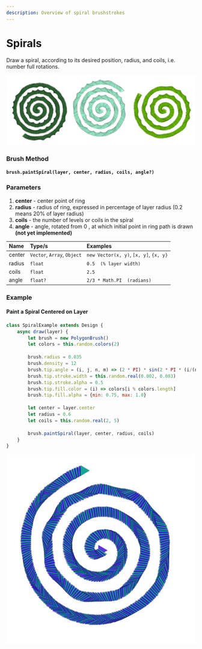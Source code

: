 ```yaml
---
description: Overview of spiral brushstrokes
---
```


# Spirals

Draw a spiral, according to its desired position, radius, and coils, i.e. number full rotations.

![](../../.gitbook/assets/776d02.png)

### Brush Method

**`brush.paintSpiral(layer, center, radius, coils, angle?)`**

### Parameters

1. **center** - center point of ring
2. **radius** - radius of ring, expressed in percentage of layer radius \(0.2 means 20% of layer radius\)
3. **coils** - the number of levels or coils in the spiral
4. **angle** - angle, rotated from 0 , at which initial point in ring path is drawn **\(not yet implemented\)**

| Name | Type/s | Examples |
| :--- | :--- | :--- |
| center | `Vector`, `Array`, `Object` | `new Vector(x, y)`, `[x, y]`, `{x, y}` |
| radius | `float` | `0.5  (% layer width)` |
| coils | `float` | `2.5` |
| angle | `float?` | `2/3 * Math.PI  (radians)` |

### Example

#### Paint a Spiral Centered on Layer

```javascript
class SpiralExample extends Design {
    async draw(layer) {
        let brush = new PolygonBrush()
        let colors = this.random.colors(2)
        
        brush.radius = 0.035
        brush.density = 12
        brush.tip.angle = (i, j, n, m) => (2 * PI) * sin(2 * PI * (i/(n-1)))
        brush.tip.stroke.width = this.random.real(0.002, 0.003)
        brush.tip.stroke.alpha = 0.5
        brush.tip.fill.color = (i) => colors[i % colors.length]
        brush.tip.fill.alpha = {min: 0.75, max: 1.0}
        
        let center = layer.center
        let radius = 0.6
        let coils = this.random.real(2, 5)
        
        brush.paintSpiral(layer, center, radius, coils)
    }
}
```

![Example Output](../../.gitbook/assets/c40bce.png)

